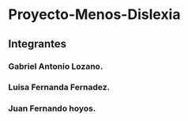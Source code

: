 # Proyecto-Menos-Dislexia

## Integrantes

### Gabriel Antonio Lozano.
### Luisa Fernanda Fernadez.
### Juan Fernando hoyos. 

